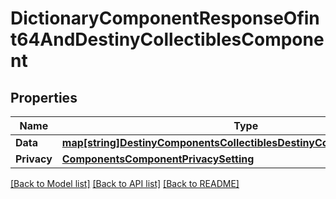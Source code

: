 # DictionaryComponentResponseOfint64AndDestinyCollectiblesComponent

## Properties
Name | Type | Description | Notes
------------ | ------------- | ------------- | -------------
**Data** | [**map[string]DestinyComponentsCollectiblesDestinyCollectiblesComponent**](Destiny.Components.Collectibles.DestinyCollectiblesComponent.md) |  | [optional] 
**Privacy** | [**ComponentsComponentPrivacySetting**](Components.ComponentPrivacySetting.md) |  | [optional] 

[[Back to Model list]](../README.md#documentation-for-models) [[Back to API list]](../README.md#documentation-for-api-endpoints) [[Back to README]](../README.md)



